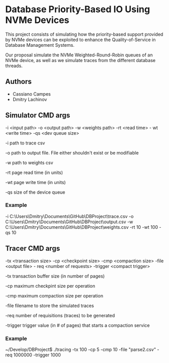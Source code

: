 # Database Priority-Based IO Using NVMe Devices

This project consists of simulating how the priority-based support provided by NVMe devices
can be exploited to enhance the Quality-of-Service in Database Management Systems.

Our proposal simulate the NVMe Weighted-Round-Robin queues of an NVMe device, as well as
we simulate traces from the different database threads.

## Authors

- Cassiano Campes 
- Dmitry Lachinov

## Simulator CMD args
-i \<input path\> -o \<output path\> -w \<weights path\> -rt \<read time\> - wt \<write time\> -qs \<dev queue size\>

-i path to trace csv

-o path to output file. File either shouldn't exist or be modifiable

-w path to weights csv

-rt page read time (in units)

-wt page write time (in units)

-qs size of the device queue

### Example
-i C:\Users\Dmitry\Documents\GitHub\DBProject\trace.csv -o C:\Users\Dmitry\Documents\GitHub\DBProject\output.csv -w C:\Users\Dmitry\Documents\GitHub\DBProject\weights.csv -rt 10 -wt 100 -qs 10

## Tracer CMD args

-tx \<transaction size\> -cp \<checkpoint size\> -cmp \<compaction size\> -file \<output file\> - req \<number of requests\> -trigger \<compact trigger\>

-tx transaction buffer size (in number of pages)

-cp maximum checkpint size per operation

-cmp maximum compaction size per operation

-file filename to store the simulated traces

-req number of requisitions (traces) to be generated

-trigger trigger value (in # of pages) that starts a compaction service

### Example

~/Develop/DBProject$ ./tracing -tx 100 -cp 5 -cmp 10 -file "parse2.csv" -req 1000000 -trigger 1000
